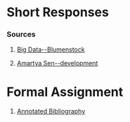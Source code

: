 # Short Responses

### Sources 

1. [Big Data--Blumenstock](https://peter-he01.github.io/DATA-150-Spring-2021/response.html)

2. [Amartya Sen--development](https://peter-he01.github.io/DATA-150-Spring-2021/...)

# Formal Assignment

1. [Annotated Bibliography](https://peter-he01.github.io/DATA-150-Spring-2021/AnnotatedBib.html)


